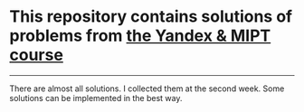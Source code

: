 # This repository contains solutions of problems from [the Yandex & MIPT course](https://www.coursera.org/learn/c-plus-plus-white)

---

There are almost all solutions. I collected them
at the second week. Some solutions can be implemented in the best way.
